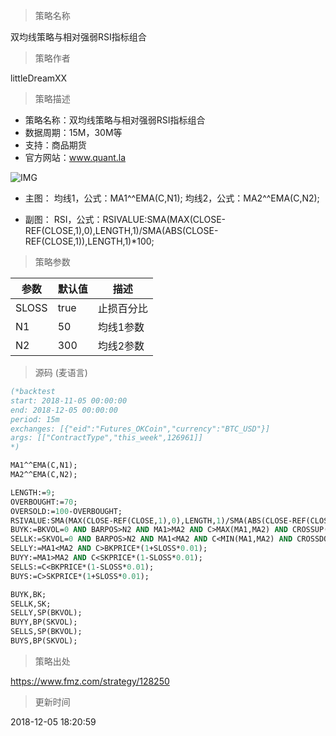 
> 策略名称

双均线策略与相对强弱RSI指标组合

> 策略作者

littleDreamXX

> 策略描述

- 策略名称：双均线策略与相对强弱RSI指标组合
- 数据周期：15M，30M等
- 支持：商品期货
- 官方网站：www.quant.la

![IMG](https://www.fmz.com/upload/asset/9955a36cca1be0e9d73f99fa8bdb4ac8.png) 

- 主图：
  均线1，公式：MA1^^EMA(C,N1);
  均线2，公式：MA2^^EMA(C,N2);

- 副图：
  RSI，公式：RSIVALUE:SMA(MAX(CLOSE-REF(CLOSE,1),0),LENGTH,1)/SMA(ABS(CLOSE-REF(CLOSE,1)),LENGTH,1)*100;

> 策略参数



|参数|默认值|描述|
|----|----|----|
|SLOSS|true|止损百分比|
|N1|50|均线1参数|
|N2|300|均线2参数|


> 源码 (麦语言)

``` pascal
(*backtest
start: 2018-11-05 00:00:00
end: 2018-12-05 00:00:00
period: 15m
exchanges: [{"eid":"Futures_OKCoin","currency":"BTC_USD"}]
args: [["ContractType","this_week",126961]]
*)

MA1^^EMA(C,N1);
MA2^^EMA(C,N2);

LENGTH:=9;
OVERBOUGHT:=70;
OVERSOLD:=100-OVERBOUGHT;
RSIVALUE:SMA(MAX(CLOSE-REF(CLOSE,1),0),LENGTH,1)/SMA(ABS(CLOSE-REF(CLOSE,1)),LENGTH,1)*100;
BUYK:=BKVOL=0 AND BARPOS>N2 AND MA1>MA2 AND C>MAX(MA1,MA2) AND CROSSUP(RSIVALUE,OVERBOUGHT);
SELLK:=SKVOL=0 AND BARPOS>N2 AND MA1<MA2 AND C<MIN(MA1,MA2) AND CROSSDOWN(RSIVALUE,OVERSOLD);
SELLY:=MA1<MA2 AND C>BKPRICE*(1+SLOSS*0.01);
BUYY:=MA1>MA2 AND C<SKPRICE*(1-SLOSS*0.01);
SELLS:=C<BKPRICE*(1-SLOSS*0.01);
BUYS:=C>SKPRICE*(1+SLOSS*0.01);

BUYK,BK;
SELLK,SK;
SELLY,SP(BKVOL);
BUYY,BP(SKVOL);
SELLS,SP(BKVOL);
BUYS,BP(SKVOL);
```

> 策略出处

https://www.fmz.com/strategy/128250

> 更新时间

2018-12-05 18:20:59
